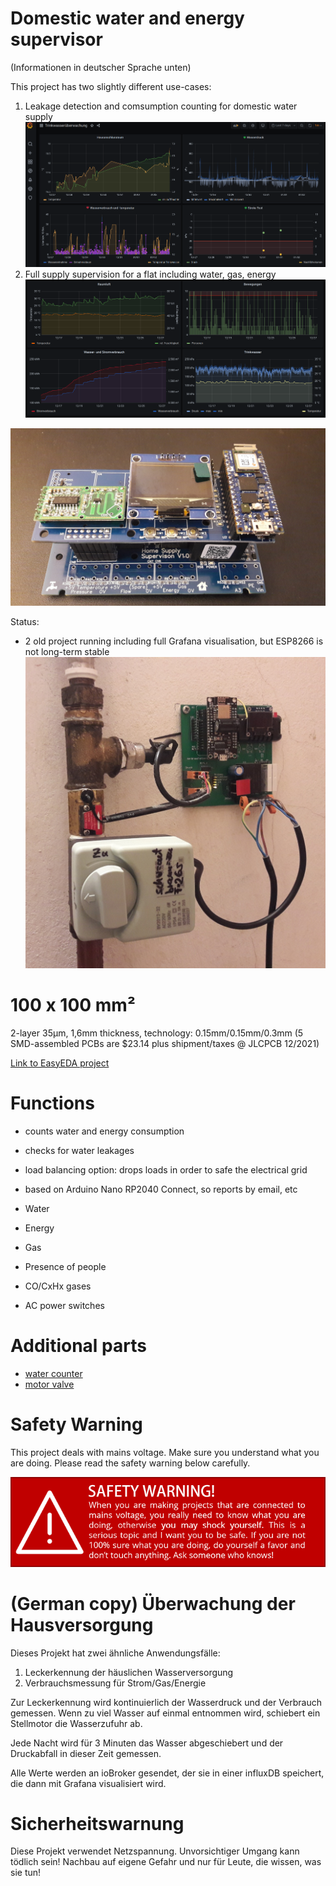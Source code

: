 # Domestic water and energy supervisor
(Informationen in deutscher Sprache unten)

This project has two slightly different use-cases:
1. Leakage detection and comsumption counting for domestic water supply
![pic](documentation/usecase1.png)
2. Full supply supervision for a flat including water, gas, energy
![pic](documentation/usecase2.png)

![pic](3D.jpg)

Status:
- 2 old project running including full Grafana visualisation, but ESP8266 is not long-term stable
![pic](documentation/old_ESP3266_system.jpg)

# 100 x 100 mm² 
2-layer 35µm, 1,6mm thickness, technology: 0.15mm/0.15mm/0.3mm
(5 SMD-assembled PCBs are $23.14 plus shipment/taxes @ JLCPCB 12/2021)

[Link to EasyEDA project](https://oshwlab.com/GoRoNb/watersupervisor)

# Functions
- counts water and energy consumption
- checks for water leakages
- load balancing option: drops loads in order to safe the electrical grid
- based on Arduino Nano RP2040 Connect, so reports by email, etc

- Water
- Energy
- Gas
- Presence of people
- CO/CxHx gases
- AC power switches

# Additional parts
- [water counter](https://www.aliexpress.com/item/4001114518438.html)
- [motor valve](https://www.aliexpress.com/item/4000105518976.html)

# Safety Warning

This project deals with mains voltage. Make sure you understand what you are doing. Please read the safety warning below carefully.

![pic](warning.webp)

# (German copy) Überwachung der Hausversorgung

Dieses Projekt hat zwei ähnliche Anwendungsfälle:
1. Leckerkennung der häuslichen Wasserversorgung
2. Verbrauchsmessung für Strom/Gas/Energie

Zur Leckerkennung wird kontinuierlich der Wasserdruck und der Verbrauch gemessen. Wenn zu viel Wasser auf einmal entnommen wird, schiebert ein Stellmotor die Wasserzufuhr ab.

Jede Nacht wird für 3 Minuten das Wasser abgeschiebert und der Druckabfall in dieser Zeit gemessen. 

Alle Werte werden an ioBroker gesendet, der sie in einer influxDB speichert, die dann mit Grafana visualisiert wird.

# Sicherheitswarnung

Diese Projekt verwendet Netzspannung. Unvorsichtiger Umgang kann tödlich sein! Nachbau auf eigene Gefahr und nur für Leute, die wissen, was sie tun!

